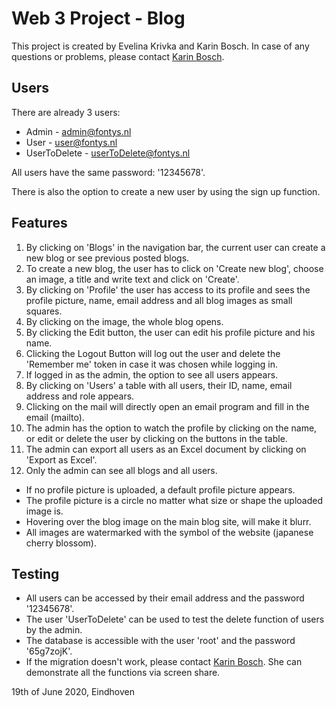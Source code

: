 # Web 3 Project - Blog

This project is created by Evelina Krivka and Karin Bosch.
In case of any questions or problems, please contact [Karin Bosch](mailto:k.bosch@student.fontys.nl).

## Users
There are already 3 users:
* Admin - admin@fontys.nl
* User - user@fontys.nl
* UserToDelete - userToDelete@fontys.nl

All users have the same password: '12345678'.

There is also the option to create a new user by using the sign up function.

## Features
1. By clicking on 'Blogs' in the navigation bar, the current user can create a new blog or see previous posted blogs.
2. To create a new blog, the user has to click on 'Create new blog', choose an image, a title and write text and click on 'Create'.
3. By clicking on 'Profile' the user has access to its profile and sees the profile picture, name, email address and all blog images as small squares.
4. By clicking on the image, the whole blog opens.
5. By clicking the Edit button, the user can edit his profile picture and his name.
6. Clicking the Logout Button will log out the user and delete the 'Remember me' token in case it was chosen while logging in.
7. If logged in as the admin, the option to see all users appears.
8. By clicking on 'Users' a table with all users, their ID, name, email address and role appears.
9. Clicking on the mail will directly open an email program and fill in the email (mailto).
10. The admin has the option to watch the profile by clicking on the name, or edit or delete the user by clicking on the buttons in the table.
11. The admin can export all users as an Excel document by clicking on 'Export as Excel'.
12. Only the admin can see all blogs and all users.

* If no profile picture is uploaded, a default profile picture appears.
* The profile picture is a circle no matter what size or shape the uploaded image is.
* Hovering over the blog image on the main blog site, will make it blurr.
* All images are watermarked with the symbol of the website (japanese cherry blossom).

## Testing
* All users can be accessed by their email address and the password '12345678'.
* The user 'UserToDelete' can be used to test the delete function of users by the admin.
* The database is accessible with the user 'root' and the password '65g7zojK'.
* If the migration doesn't work, please contact [Karin Bosch](mailto:k.bosch@student.fontys.nl). She can demonstrate all the functions via screen share.

19th of June 2020, Eindhoven
